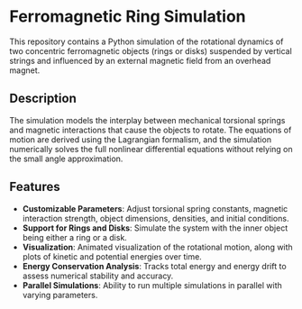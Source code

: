 # Ferromagnetic Ring Simulation

This repository contains a Python simulation of the rotational dynamics of two concentric ferromagnetic objects (rings or disks) suspended by vertical strings and influenced by an external magnetic field from an overhead magnet.

## Description

The simulation models the interplay between mechanical torsional springs and magnetic interactions that cause the objects to rotate. The equations of motion are derived using the Lagrangian formalism, and the simulation numerically solves the full nonlinear differential equations without relying on the small angle approximation.

## Features

- **Customizable Parameters**: Adjust torsional spring constants, magnetic interaction strength, object dimensions, densities, and initial conditions.
- **Support for Rings and Disks**: Simulate the system with the inner object being either a ring or a disk.
- **Visualization**: Animated visualization of the rotational motion, along with plots of kinetic and potential energies over time.
- **Energy Conservation Analysis**: Tracks total energy and energy drift to assess numerical stability and accuracy.
- **Parallel Simulations**: Ability to run multiple simulations in parallel with varying parameters.
